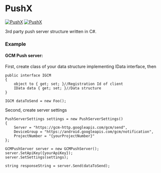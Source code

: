 # PushX

[![PushX](https://img.shields.io/pypi/status/Django.svg)]()
[![PushX](https://img.shields.io/badge/.NET-4.5.2-green.svg)]()


3rd party push server structure written in C#.


### Example

#### GCM Push server:

First, create class of your data structure implementing IData interface, then

    public interface IGCM
    {
        object to { get; set; }//Registration Id of client
        IData data { get; set; }//Data structure
    }

    IGCM dataToSend = new Foo();

Second, create server settings

    PushServerSettings settings = new PushServerSettings()
    {
        Server = "https://gcm-http.googleapis.com/gcm/send",
        DeviceGroup = "https://android.googleapis.com/gcm/notification",
        ProjectNumber = "{yourProjectNumber}"
    };
    
    GCMPushServer server = new GCMPushServer();
    server.SetApiKey({yourApiKey});
    server.SetSettings(settings);
    
    string responseString = server.Send(dataToSend);
